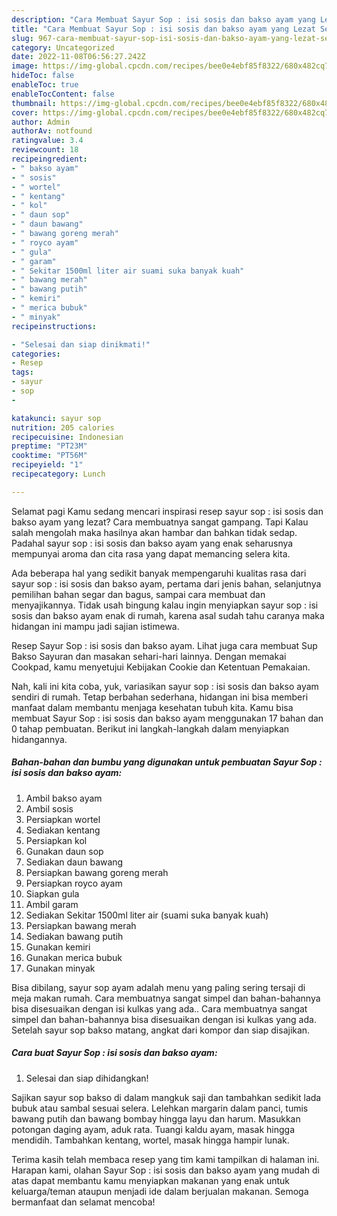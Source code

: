 ```yaml
---
description: "Cara Membuat Sayur Sop : isi sosis dan bakso ayam yang Lezat Sekali, Buat Buka Puasa}"
title: "Cara Membuat Sayur Sop : isi sosis dan bakso ayam yang Lezat Sekali, Buat Buka Puasa}"
slug: 967-cara-membuat-sayur-sop-isi-sosis-dan-bakso-ayam-yang-lezat-sekali-buat-buka-puasa
category: Uncategorized
date: 2022-11-08T06:56:27.242Z
image: https://img-global.cpcdn.com/recipes/bee0e4ebf85f8322/680x482cq70/sayur-sop-isi-sosis-dan-bakso-ayam-foto-resep-utama.jpg
hideToc: false
enableToc: true
enableTocContent: false
thumbnail: https://img-global.cpcdn.com/recipes/bee0e4ebf85f8322/680x482cq70/sayur-sop-isi-sosis-dan-bakso-ayam-foto-resep-utama.jpg
cover: https://img-global.cpcdn.com/recipes/bee0e4ebf85f8322/680x482cq70/sayur-sop-isi-sosis-dan-bakso-ayam-foto-resep-utama.jpg
author: Admin
authorAv: notfound
ratingvalue: 3.4
reviewcount: 18
recipeingredient:
- " bakso ayam"
- " sosis"
- " wortel"
- " kentang"
- " kol"
- " daun sop"
- " daun bawang"
- " bawang goreng merah"
- " royco ayam"
- " gula"
- " garam"
- " Sekitar 1500ml liter air suami suka banyak kuah"
- " bawang merah"
- " bawang putih"
- " kemiri"
- " merica bubuk"
- " minyak"
recipeinstructions:

- "Selesai dan siap dinikmati!"
categories:
- Resep
tags:
- sayur
- sop
- 

katakunci: sayur sop  
nutrition: 205 calories
recipecuisine: Indonesian
preptime: "PT23M"
cooktime: "PT56M"
recipeyield: "1"
recipecategory: Lunch

---
```



Selamat pagi Kamu sedang mencari inspirasi resep sayur sop : isi sosis dan bakso ayam yang lezat? Cara membuatnya sangat gampang. Tapi Kalau salah mengolah maka hasilnya akan hambar dan bahkan tidak sedap. Padahal sayur sop : isi sosis dan bakso ayam yang enak seharusnya mempunyai aroma dan cita rasa yang dapat memancing selera kita.


Ada beberapa hal yang sedikit banyak mempengaruhi kualitas rasa dari sayur sop : isi sosis dan bakso ayam, pertama dari jenis bahan, selanjutnya pemilihan bahan segar dan bagus, sampai cara membuat dan menyajikannya. Tidak usah bingung kalau ingin menyiapkan sayur sop : isi sosis dan bakso ayam enak di rumah, karena asal sudah tahu caranya maka hidangan ini mampu jadi sajian istimewa.

Resep Sayur Sop : isi sosis dan bakso ayam. Lihat juga cara membuat Sup Bakso Sayuran dan masakan sehari-hari lainnya. Dengan memakai Cookpad, kamu menyetujui Kebijakan Cookie dan Ketentuan Pemakaian.


Nah, kali ini kita coba, yuk, variasikan sayur sop : isi sosis dan bakso ayam sendiri di rumah. Tetap berbahan sederhana, hidangan ini bisa memberi manfaat dalam membantu menjaga kesehatan tubuh kita. Kamu bisa membuat Sayur Sop : isi sosis dan bakso ayam menggunakan 17 bahan dan 0 tahap pembuatan. Berikut ini langkah-langkah dalam menyiapkan hidangannya.

<!--inarticleads1-->

##### Bahan-bahan dan bumbu yang digunakan untuk pembuatan Sayur Sop : isi sosis dan bakso ayam:

1. Ambil  bakso ayam
1. Ambil  sosis
1. Persiapkan  wortel
1. Sediakan  kentang
1. Persiapkan  kol
1. Gunakan  daun sop
1. Sediakan  daun bawang
1. Persiapkan  bawang goreng merah
1. Persiapkan  royco ayam
1. Siapkan  gula
1. Ambil  garam
1. Sediakan  Sekitar 1500ml liter air (suami suka banyak kuah)
1. Persiapkan  bawang merah
1. Sediakan  bawang putih
1. Gunakan  kemiri
1. Gunakan  merica bubuk
1. Gunakan  minyak


Bisa dibilang, sayur sop ayam adalah menu yang paling sering tersaji di meja makan rumah. Cara membuatnya sangat simpel dan bahan-bahannya bisa disesuaikan dengan isi kulkas yang ada.. Cara membuatnya sangat simpel dan bahan-bahannya bisa disesuaikan dengan isi kulkas yang ada. Setelah sayur sop bakso matang, angkat dari kompor dan siap disajikan. 

<!--inarticleads2-->

##### Cara buat Sayur Sop : isi sosis dan bakso ayam:


1. Selesai dan siap dihidangkan!

Sajikan sayur sop bakso di dalam mangkuk saji dan tambahkan sedikit lada bubuk atau sambal sesuai selera. Lelehkan margarin dalam panci, tumis bawang putih dan bawang bombay hingga layu dan harum. Masukkan potongan daging ayam, aduk rata. Tuangi kaldu ayam, masak hingga mendidih. Tambahkan kentang, wortel, masak hingga hampir lunak. 

Terima kasih telah membaca resep yang tim kami tampilkan di halaman ini. Harapan kami, olahan Sayur Sop : isi sosis dan bakso ayam yang mudah di atas dapat membantu kamu menyiapkan makanan yang enak untuk keluarga/teman ataupun menjadi ide dalam berjualan makanan. Semoga bermanfaat dan selamat mencoba!
